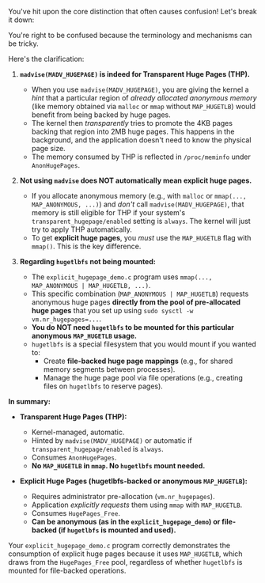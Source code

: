 You've hit upon the core distinction that often causes confusion! Let's break it down:

You're right to be confused because the terminology and mechanisms can be tricky.

Here's the clarification:

1.  **`madvise(MADV_HUGEPAGE)` is indeed for Transparent Huge Pages (THP).**
    * When you use `madvise(MADV_HUGEPAGE)`, you are giving the kernel a *hint* that a particular region of *already allocated anonymous memory* (like memory obtained via `malloc` or `mmap` without `MAP_HUGETLB`) would benefit from being backed by huge pages.
    * The kernel then *transparently* tries to promote the 4KB pages backing that region into 2MB huge pages. This happens in the background, and the application doesn't need to know the physical page size.
    * The memory consumed by THP is reflected in `/proc/meminfo` under `AnonHugePages`.

2.  **Not using `madvise` does NOT automatically mean explicit huge pages.**
    * If you allocate anonymous memory (e.g., with `malloc` or `mmap(..., MAP_ANONYMOUS, ...)`) and *don't* call `madvise(MADV_HUGEPAGE)`, that memory is still eligible for THP if your system's `transparent_hugepage/enabled` setting is `always`. The kernel will just try to apply THP automatically.
    * To get **explicit huge pages**, you *must* use the `MAP_HUGETLB` flag with `mmap()`. This is the key difference.

3.  **Regarding `hugetlbfs` not being mounted:**
    * The `explicit_hugepage_demo.c` program uses `mmap(..., MAP_ANONYMOUS | MAP_HUGETLB, ...)`.
    * This specific combination (`MAP_ANONYMOUS | MAP_HUGETLB`) requests anonymous huge pages **directly from the pool of pre-allocated huge pages** that you set up using `sudo sysctl -w vm.nr_hugepages=...`.
    * **You do NOT need `hugetlbfs` to be mounted for this particular anonymous `MAP_HUGETLB` usage.**
    * `hugetlbfs` is a special filesystem that you would mount if you wanted to:
        * Create **file-backed huge page mappings** (e.g., for shared memory segments between processes).
        * Manage the huge page pool via file operations (e.g., creating files on `hugetlbfs` to reserve pages).

**In summary:**

* **Transparent Huge Pages (THP):**
    * Kernel-managed, automatic.
    * Hinted by `madvise(MADV_HUGEPAGE)` or automatic if `transparent_hugepage/enabled` is `always`.
    * Consumes `AnonHugePages`.
    * **No `MAP_HUGETLB` in `mmap`. No `hugetlbfs` mount needed.**

* **Explicit Huge Pages (hugetlbfs-backed or anonymous `MAP_HUGETLB`):**
    * Requires administrator pre-allocation (`vm.nr_hugepages`).
    * Application *explicitly requests* them using `mmap` with `MAP_HUGETLB`.
    * Consumes `HugePages_Free`.
    * **Can be anonymous (as in the `explicit_hugepage_demo`) or file-backed (if `hugetlbfs` is mounted and used).**

Your `explicit_hugepage_demo.c` program correctly demonstrates the consumption of explicit huge pages because it uses `MAP_HUGETLB`, which draws from the `HugePages_Free` pool, regardless of whether `hugetlbfs` is mounted for file-backed operations.

